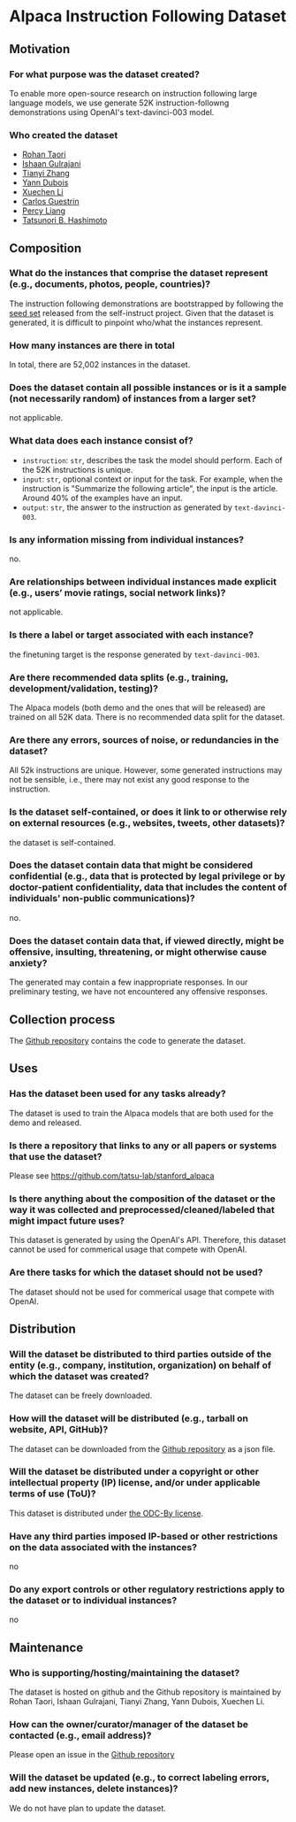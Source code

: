 # Alpaca Instruction Following Dataset

## Motivation
### For what purpose was the dataset created?
To enable more open-source research on instruction following large language models, we use generate 52K instruction-followng demonstrations using OpenAI's text-davinci-003 model.

### Who created the dataset
- [Rohan Taori](https://www.rohantaori.com/)
- [Ishaan Gulrajani](https://ishaan.io/)
- [Tianyi Zhang](https://tiiiger.github.io/)
- [Yann Dubois](https://yanndubs.github.io/)
- [Xuechen Li](https://www.lxuechen.com/)
- [Carlos Guestrin](https://guestrin.su.domains/)
- [Percy Liang](https://cs.stanford.edu/~pliang/)
- [Tatsunori B. Hashimoto](https://thashim.github.io/)

## Composition

### What do the instances that comprise the dataset represent (e.g., documents, photos, people, countries)?
The instruction following demonstrations are bootstrapped by following the [seed set](https://github.com/yizhongw/self-instruct/blob/main/data/seed_tasks.jsonl) released from the self-instruct project.
Given that the dataset is generated, it is difficult to pinpoint who/what the instances represent.

### How many instances are there in total
In total, there are 52,002 instances in the dataset.

### Does the dataset contain all possible instances or is it a sample (not necessarily random) of instances from a larger set?
not applicable.

### What data does each instance consist of? 

- `instruction`: `str`, describes the task the model should perform. Each of the 52K instructions is unique.
- `input`: `str`, optional context or input for the task. For example, when the instruction is "Summarize the following article", the input is the article. Around 40% of the examples have an input.
- `output`: `str`, the answer to the instruction as generated by `text-davinci-003`.

### Is any information missing from individual instances?
no.

### Are relationships between individual instances made explicit (e.g., users’ movie ratings, social network links)?
not applicable.

### Is there a label or target associated with each instance?
the finetuning target is the response generated by `text-davinci-003`.

### Are there recommended data splits (e.g., training, development/validation, testing)?
The Alpaca models (both demo and the ones that will be released) are trained on all 52K data.
There is no recommended data split for the dataset.

### Are there any errors, sources of noise, or redundancies in the dataset?
All 52k instructions are unique. However, some generated instructions may not be sensible, i.e., there may not exist any good response to the instruction.

### Is the dataset self-contained, or does it link to or otherwise rely on external resources (e.g., websites, tweets, other datasets)?
the dataset is self-contained.

### Does the dataset contain data that might be considered confidential (e.g., data that is protected by legal privilege or by doctor-patient confidentiality, data that includes the content of individuals’ non-public communications)?
no.

### Does the dataset contain data that, if viewed directly, might be offensive, insulting, threatening, or might otherwise cause anxiety?
The generated may contain a few inappropriate responses. In our preliminary testing, we have not encountered any offensive responses.

## Collection process
The [Github repository](https://github.com/tatsu-lab/stanford_alpaca) contains the code to generate the dataset.

## Uses

### Has the dataset been used for any tasks already?
The dataset is used to train the Alpaca models that are both used for the demo and released.

### Is there a repository that links to any or all papers or systems that use the dataset?
Please see https://github.com/tatsu-lab/stanford_alpaca

### Is there anything about the composition of the dataset or the way it was collected and preprocessed/cleaned/labeled that might impact future uses?
This dataset is generated by using the OpenAI's API. Therefore, this dataset cannot be used for commerical usage that compete with OpenAI.

### Are there tasks for which the dataset should not be used?
The dataset should not be used for commerical usage that compete with OpenAI.

## Distribution
### Will the dataset be distributed to third parties outside of the entity (e.g., company, institution, organization) on behalf of which the dataset was created? 
The dataset can be freely downloaded.

### How will the dataset will be distributed (e.g., tarball on website, API, GitHub)?
The dataset can be downloaded from the [Github repository](https://github.com/tatsu-lab/stanford_alpaca) as a json file.

### Will the dataset be distributed under a copyright or other intellectual property (IP) license, and/or under applicable terms of use (ToU)?
This dataset is distributed under [the ODC-By license](https://opendatacommons.org/licenses/by/1-0/).

### Have any third parties imposed IP-based or other restrictions on the data associated with the instances?
no

### Do any export controls or other regulatory restrictions apply to the dataset or to individual instances?
no

## Maintenance

### Who is supporting/hosting/maintaining the dataset?
The dataset is hosted on github and the Github repository is maintained by Rohan Taori, Ishaan Gulrajani, Tianyi Zhang, Yann Dubois, Xuechen Li.

### How can the owner/curator/manager of the dataset be contacted (e.g., email address)?
Please open an issue in the [Github repository](https://github.com/tatsu-lab/stanford_alpaca)

### Will the dataset be updated (e.g., to correct labeling errors, add new instances, delete instances)?
We do not have plan to update the dataset.